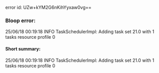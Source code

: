 error id: UZw+kYM2G6nKihYyxaw0vg==
### Bloop error:

25/06/18 00:19:18 INFO TaskSchedulerImpl: Adding task set 21.0 with 1 tasks resource profile 0
#### Short summary: 

25/06/18 00:19:18 INFO TaskSchedulerImpl: Adding task set 21.0 with 1 tasks resource profile 0